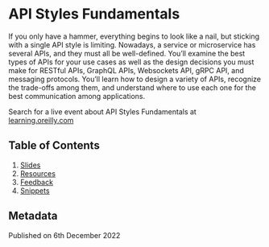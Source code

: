 # API Styles Fundamentals

If you only have a hammer, everything begins to look like a nail, but sticking with a single API style is limiting. Nowadays, a service or microservice has several APIs, and they must all be well-defined. You’ll examine the best types of APIs for your use cases as well as the design decisions you must make for RESTful APIs, GraphQL APIs, Websockets API, gRPC API, and messaging protocols. You’ll learn how to design a variety of APIs, recognize the trade-offs among them, and understand where to use each one for the best communication among applications. 

Search for a live event about API Styles Fundamentals at [learning.oreilly.com](https://learning.oreilly.com/live-events/api-styles-fundamentals/0636920078591/)

## Table of Contents
1. [Slides](assets/API_Styles_Fundamentals.pdf)
1. [Resources](docs/resources.md)
1. [Feedback](docs/feedback.md)
1. [Snippets](docs/snippets.md)

## Metadata
Published on 6th December 2022
